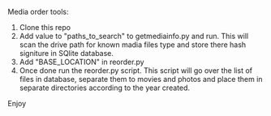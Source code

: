 Media order tools:
1. Clone this repo
2. Add value to "paths_to_search" to getmediainfo.py and run. This will scan the drive path for known madia files type and store there hash signiture in SQlite database.
4. Add "BASE_LOCATION" in reorder.py  
5. Once done run the reorder.py script. This script will go over the list of files in database, separate them to movies and photos and place them in separate directories according to the year created.

Enjoy
